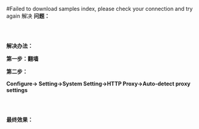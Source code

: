 #Failed to download samples index, please check your connection and try again 解决
**问题：**

<img alt="" class="has" src="https://img-blog.csdn.net/20160225194837129?watermark/2/text/aHR0cDovL2Jsb2cuY3Nkbi5uZXQv/font/5a6L5L2T/fontsize/400/fill/I0JBQkFCMA==/dissolve/70/gravity/Center">

 

**解决办法：**

**第一步：翻墙**

**第二步：**

**Configure-&gt; Setting-&gt;System Setting-&gt;HTTP Proxy-&gt;Auto-detect proxy settings**

**<img alt="" class="has" src="https://img-blog.csdn.net/20160225195206509?watermark/2/text/aHR0cDovL2Jsb2cuY3Nkbi5uZXQv/font/5a6L5L2T/fontsize/400/fill/I0JBQkFCMA==/dissolve/70/gravity/Center">**

 

**最终效果：**

**<img alt="" class="has" src="https://img-blog.csdn.net/20160225195333659?watermark/2/text/aHR0cDovL2Jsb2cuY3Nkbi5uZXQv/font/5a6L5L2T/fontsize/400/fill/I0JBQkFCMA==/dissolve/70/gravity/Center">**

 